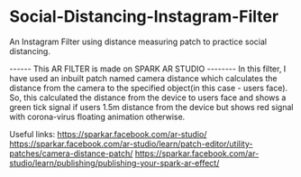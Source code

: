 # Social-Distancing-Instagram-Filter
An Instagram Filter using distance measuring patch to practice social distancing.

------ This AR FILTER is made on SPARK AR STUDIO --------
In this filter, I have used an inbuilt patch named camera distance which calculates the distance from the camera to the specified object(in this case - users face). So, this calculated the distance from the device to users face and shows a green tick signal if users 1.5m distance from the device but shows red signal with corona-virus floating animation otherwise.

Useful links:
https://sparkar.facebook.com/ar-studio/
https://sparkar.facebook.com/ar-studio/learn/patch-editor/utility-patches/camera-distance-patch/
https://sparkar.facebook.com/ar-studio/learn/publishing/publishing-your-spark-ar-effect/

